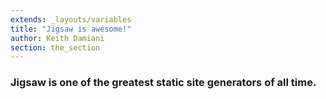 ```yaml
---
extends: _layouts/variables
title: "Jigsaw is awesome!"
author: Keith Damiani
section: the_section
---
```


### Jigsaw is one of the greatest static site generators of all time.
